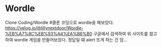 # Wordle
Clone Coding/Wordle
  #클론 코딩으로 wordle을 해보았다.
  https://velog.io/@lillynextdoor/Wordle-%EB%A7%8C%EB%93%A4%EA%B8%B0
  구글에서 검색하여 위 사이트를 참고하여 wordle 게임을 만들어보았다. 
    정답일 떄 alert 뜨게 하는 건 덤...
